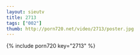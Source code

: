 ```yaml
--- 
layout: sieutv
title: 2713
tags: ["002"]
thumb: http://porn720.net/video/2713/poster.jpg
---
```

{% include porn720 key="2713" %} 
